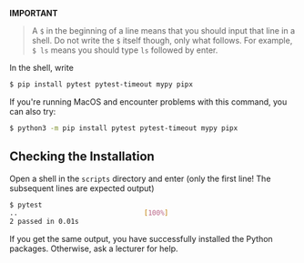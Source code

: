 **IMPORTANT**

> A `$` in the beginning of a line means that you should input that line in a shell.
> Do not write the `$` itself though, only what follows.
> For example, `$ ls` means you should type `ls` followed by enter.

In the shell, write

```bash
$ pip install pytest pytest-timeout mypy pipx
```

If you're running MacOS and encounter problems with this command, you can also try:

```bash
$ python3 -m pip install pytest pytest-timeout mypy pipx
```

## Checking the Installation

Open a shell in the `scripts` directory and enter (only the first line! The subsequent lines are expected output)

```bash
$ pytest
..                               [100%]
2 passed in 0.01s
```

If you get the same output, you have successfully installed the Python packages.
Otherwise, ask a lecturer for help.
